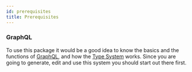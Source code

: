 ```yaml
---
id: prerequisites
title: Prerequisites
---
```


### GraphQL

To use this package it would be a good idea to know the basics and the functions of [GraphQL](http://graphql.org/), and how the [Type System](http://graphql.org/docs/api-reference-type-system/) works. Since you are going to generate, edit and use this system you should start out there first.
